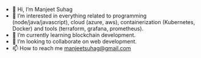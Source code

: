 - 👋 Hi, I’m Manjeet Suhag
- 👀 I’m interested in everything related to programming (node/java/javascript), cloud (azure, aws), containerization (Kubernetes, Docker) and tools (terraform, grafana, prometheus).
- 🌱 I’m currently learning blockchain development.
- 💞️ I’m looking to collaborate on web development.
- 📫 How to reach me manjeetsuhag@gmail.com

<!---
imsuhag/imsuhag is a ✨ special ✨ repository because its `README.md` (this file) appears on your GitHub profile.
You can click the Preview link to take a look at your changes.
--->
